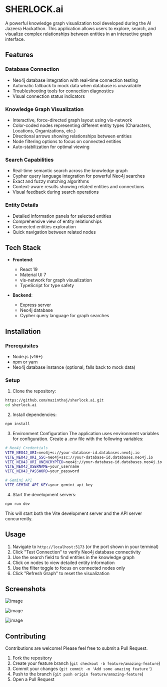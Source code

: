 # SHERLOCK.ai

A powerful knowledge graph visualization tool developed during the Al Jazeera Hackathon. This application allows users to explore, search, and visualize complex relationships between entities in an interactive graph interface.

## Features

### Database Connection
- Neo4j database integration with real-time connection testing
- Automatic fallback to mock data when database is unavailable
- Troubleshooting tools for connection diagnostics
- Visual connection status indicators

### Knowledge Graph Visualization
- Interactive, force-directed graph layout using vis-network
- Color-coded nodes representing different entity types (Characters, Locations, Organizations, etc.)
- Directional arrows showing relationships between entities
- Node filtering options to focus on connected entities
- Auto-stabilization for optimal viewing

### Search Capabilities
- Real-time semantic search across the knowledge graph
- Cypher query language integration for powerful Neo4j searches
- Exact and fuzzy matching algorithms
- Context-aware results showing related entities and connections
- Visual feedback during search operations

### Entity Details
- Detailed information panels for selected entities
- Comprehensive view of entity relationships
- Connected entities exploration
- Quick navigation between related nodes

## Tech Stack

- **Frontend**:
  - React 19
  - Material UI 7
  - vis-network for graph visualization
  - TypeScript for type safety

- **Backend**:
  - Express server
  - Neo4j database
  - Cypher query language for graph searches

## Installation

### Prerequisites
- Node.js (v16+)
- npm or yarn
- Neo4j database instance (optional, falls back to mock data)

### Setup

1. Clone the repository:
```bash
https://github.com/mazinthaj/sherlock.ai.git
cd sherlock.ai
```

2. Install dependencies:
```bash
npm install
```

3. Environment Configuration
The application uses environment variables for configuration. Create a .env file with the following variables:
```bash
# Neo4j Credentials
VITE_NEO4J_URI=neo4j+s://your-database-id.databases.neo4j.io
VITE_NEO4J_URI_SSC=neo4j+ssc://your-database-id.databases.neo4j.io
VITE_NEO4J_URI_UNENCRYPTED=neo4j://your-database-id.databases.neo4j.io
VITE_NEO4J_USERNAME=your_username
VITE_NEO4J_PASSWORD=your_password

# Gemini API
VITE_GEMINI_API_KEY=your_gemini_api_key
```

4. Start the development servers:
```bash
npm run dev
```

This will start both the Vite development server and the API server concurrently.

## Usage

1. Navigate to `http://localhost:5173` (or the port shown in your terminal)
2. Click "Test Connection" to verify Neo4j database connectivity
3. Use the search field to find entities in the knowledge graph
4. Click on nodes to view detailed entity information
5. Use the filter toggle to focus on connected nodes only
6. Click "Refresh Graph" to reset the visualization

## Screenshots

![image](https://github.com/user-attachments/assets/3aedda6a-d595-4754-806c-c30393908e4e)


![image](https://github.com/user-attachments/assets/8ccdc1c7-af3f-4766-982b-d745d4e4324b)


![image](https://github.com/user-attachments/assets/98cfa593-b236-4137-bb39-5a25116b07e8)



## Contributing

Contributions are welcome! Please feel free to submit a Pull Request.

1. Fork the repository
2. Create your feature branch (`git checkout -b feature/amazing-feature`)
3. Commit your changes (`git commit -m 'Add some amazing feature'`)
4. Push to the branch (`git push origin feature/amazing-feature`)
5. Open a Pull Request

